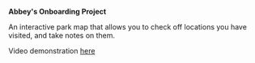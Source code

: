 **Abbey's Onboarding Project**

An interactive park map that allows you to check off locations you have visited, and take notes on them. 

Video demonstration [here](https://queensuca-my.sharepoint.com/:v:/g/personal/vbp_queensu_ca/EeGPoh2C0NxCo-zuRBOFfKoBswdClXaXSFSQLcbDRvXMbQ)

